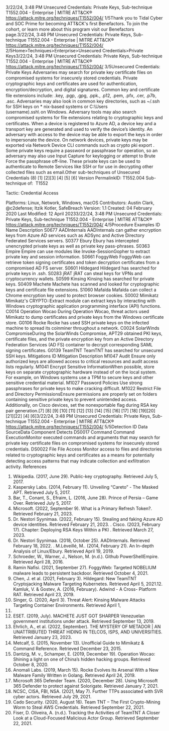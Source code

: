 3/22/24, 3:48 PM Unsecured Credentials: Private Keys, Sub-technique T1552.004 - Enterprise | MITRE ATT&CK®
https://attack.mitre.org/techniques/T1552/004/ 1/5Thank you to Tidal Cyber and SOC Prime for becoming ATT&CK's ﬁrst Benefactors. To join the cohort, or learn more about this program visit our
Benefactors page.3/22/24, 3:48 PM Unsecured Credentials: Private Keys, Sub-technique T1552.004 - Enterprise | MITRE ATT&CK®
https://attack.mitre.org/techniques/T1552/004/ 2/5Home>Techniques>Enterprise>Unsecured Credentials>Private Keys3/22/24, 3:48 PM Unsecured Credentials: Private Keys, Sub-technique T1552.004 - Enterprise | MITRE ATT&CK®
https://attack.mitre.org/techniques/T1552/004/ 3/5Unsecured Credentials: Private Keys
Adversaries may search for private key certiﬁcate ﬁles on compromised systems for insecurely stored credentials. Private cryptographic keys
and certiﬁcates are used for authentication, encryption/decryption, and digital signatures. Common key and certiﬁcate ﬁle extensions
include: .key, .pgp, .gpg, .ppk., .p12, .pem, .pfx, .cer, .p7b, .asc.
Adversaries may also look in common key directories, such as ~/.ssh for SSH keys on \* nix-based systems or C:\Users\
(username)\.ssh\ on Windows. Adversary tools may also search compromised systems for ﬁle extensions relating to cryptographic keys
and certiﬁcates.
When a device is registered to Azure AD, a device key and a transport key are generated and used to verify the device’s identity. An
adversary with access to the device may be able to export the keys in order to impersonate the device.
On network devices, private keys may be exported via Network Device CLI commands such as crypto pki export .
Some private keys require a password or passphrase for operation, so an adversary may also use Input Capture for keylogging or attempt to
Brute Force the passphrase off-line. These private keys can be used to authenticate to Remote Services like SSH or for use in decrypting
other collected ﬁles such as email.Other sub-techniques of Unsecured Credentials (8)
[1]
[2][3]
[4]
[5]
[6]
Version PermalinkID: T1552.004
Sub-technique of:  T1552

Tactic: Credential Access

Platforms: Linux, Network, Windows, macOS
Contributors: Austin Clark, @c2defense; Itzik Kotler, SafeBreach
Version: 1.1
Created: 04 February 2020
Last Modiﬁed: 12 April 20233/22/24, 3:48 PM Unsecured Credentials: Private Keys, Sub-technique T1552.004 - Enterprise | MITRE ATT&CK®
https://attack.mitre.org/techniques/T1552/004/ 4/5Procedure Examples
ID Name Description
S0677 AADInternals AADInternals can gather encryption keys from Azure AD services such as ADSync and Active Directory
Federated Services servers.
S0377 Ebury Ebury has intercepted unencrypted private keys as well as private key pass-phrases.
S0363 Empire Empire can use modules like Invoke-SessionGopher to extract private key and session information.
S0661 FoggyWeb FoggyWeb can retrieve token signing certiﬁcates and token decryption certiﬁcates from a compromised
AD FS server.
S0601 Hildegard Hildegard has searched for private keys in .ssh.
S0283 jRAT jRAT can steal keys for VPNs and cryptocurrency wallets.
S0599 Kinsing Kinsing has searched for private keys.
S0409 Machete Machete has scanned and looked for cryptographic keys and certiﬁcate ﬁle extensions.
S1060 Mafalda Mafalda can collect a Chrome encryption key used to protect browser cookies.
S0002 Mimikatz Mimikatz's CRYPTO::Extract module can extract keys by interacting with Windows cryptographic
application programming interface (API) functions.
C0014 Operation Wocao During Operation Wocao, threat actors used Mimikatz to dump certiﬁcates and private keys from the
Windows certiﬁcate store.
G0106 Rocke Rocke has used SSH private keys on the infected machine to spread its coinminer throughout a network.
C0024 SolarWinds
CompromiseDuring the SolarWinds Compromise, APT29 obtained PKI keys, certiﬁcate ﬁles, and the private encryption
key from an Active Directory Federation Services (AD FS) container to decrypt corresponding SAML
signing certiﬁcates.
G0139 TeamTNT TeamTNT has searched for unsecured SSH keys.
Mitigations
ID Mitigation Description
M1047 Audit Ensure only authorized keys are allowed access to critical resources and audit access lists
regularly.
M1041 Encrypt Sensitive
InformationWhen possible, store keys on separate cryptographic hardware instead of on the local system. For
example, on Windows systems use a TPM to secure keys and other sensitive credential material.
M1027 Password Policies Use strong passphrases for private keys to make cracking diﬃcult.
M1022 Restrict File and
Directory PermissionsEnsure permissions are properly set on folders containing sensitive private keys to prevent
unintended access. Additionally, on Cisco devices, set the nonexportable ﬂag during RSA key
pair generation.[7]
[8]
[9]
[10]
[11]
[12]
[13]
[14]
[15]
[16]
[17]
[18]
[19][20]
[21][22]
[4]
[6]3/22/24, 3:48 PM Unsecured Credentials: Private Keys, Sub-technique T1552.004 - Enterprise | MITRE ATT&CK®
https://attack.mitre.org/techniques/T1552/004/ 5/5Detection
ID Data SourceData Component Detects
DS0017 Command Command
ExecutionMonitor executed commands and arguments that may search for private key certiﬁcate ﬁles
on compromised systems for insecurely stored credentials.
DS0022 File File Access Monitor access to ﬁles and directories related to cryptographic keys and certiﬁcates as a
means for potentially detecting access patterns that may indicate collection and exﬁltration
activity.
References
1. Wikipedia. (2017, June 29). Public-key cryptography. Retrieved
July 5, 2017.
2. Kaspersky Labs. (2014, February 11). Unveiling “Careto” - The
Masked APT. Retrieved July 5, 2017.
3. Bar, T., Conant, S., Efraim, L. (2016, June 28). Prince of Persia
– Game Over. Retrieved July 5, 2017.
4. Microsoft. (2022, September 9). What is a Primary Refresh
Token?. Retrieved February 21, 2023.
5. Dr. Nestori Syynimaa. (2022, February 15). Stealing and
faking Azure AD device identities. Retrieved February 21, 2023.
. Cisco. (2023, February 17). Chapter: Deploying RSA Keys
Within a PKI . Retrieved March 27, 2023.
7. Dr. Nestori Syynimaa. (2018, October 25). AADInternals.
Retrieved February 18, 2022.
. M.Léveillé, M.. (2014, February 21). An In-depth Analysis of
Linux/Ebury. Retrieved April 19, 2019.
9. Schroeder, W., Warner, J., Nelson, M. (n.d.). Github
PowerShellEmpire. Retrieved April 28, 2016.
10. Ramin Naﬁsi. (2021, September 27). FoggyWeb: Targeted
NOBELIUM malware leads to persistent backdoor. Retrieved
October 4, 2021.
11. Chen, J. et al. (2021, February 3). Hildegard: New TeamTNT
Cryptojacking Malware Targeting Kubernetes. Retrieved April
5, 2021.12. Kamluk, V. & Gostev, A. (2016, February). Adwind - A Cross-
Platform RAT. Retrieved April 23, 2019.
13. Singer, G. (2020, April 3). Threat Alert: Kinsing Malware
Attacks Targeting Container Environments. Retrieved April 1,
2021.
14. ESET. (2019, July). MACHETE JUST GOT SHARPER
Venezuelan government institutions under attack. Retrieved
September 13, 2019.
15. Ehrlich, A., et al. (2022, September). THE MYSTERY OF
METADOR | AN UNATTRIBUTED THREAT HIDING IN TELCOS,
ISPS, AND UNIVERSITIES. Retrieved January 23, 2023.
1. Metcalf, S. (2015, November 13). Unoﬃcial Guide to Mimikatz
& Command Reference. Retrieved December 23, 2015.
17. Dantzig, M. v., Schamper, E. (2019, December 19). Operation
Wocao: Shining a light on one of China’s hidden hacking
groups. Retrieved October 8, 2020.
1. Anomali Labs. (2019, March 15). Rocke Evolves Its Arsenal
With a New Malware Family Written in Golang. Retrieved April
24, 2019.
19. Microsoft 365 Defender Team. (2020, December 28). Using
Microsoft 365 Defender to protect against Solorigate.
Retrieved January 7, 2021.
20. NCSC, CISA, FBI, NSA. (2021, May 7). Further TTPs associated
with SVR cyber actors. Retrieved July 29, 2021.
21. Cado Security. (2020, August 16). Team TNT – The First
Crypto-Mining Worm to Steal AWS Credentials. Retrieved
September 22, 2021.
22. Fiser, D. Oliveira, A. (n.d.). Tracking the Activities of TeamTNT
A Closer Look at a Cloud-Focused Malicious Actor Group.
Retrieved September 22, 2021.
